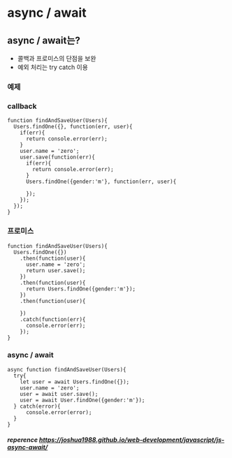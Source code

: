 # async / await

## async / await는?

- 콜백과 프로미스의 단점을 보완
- 예외 처리는 try catch 이용

### 예제

### callback

```
function findAndSaveUser(Users){
  Users.findOne({}, function(err, user){
    if(err){
      return console.error(err);
    }
    user.name = 'zero';
    user.save(function(err){
      if(err){
        return console.error(err);
      }
      Users.findOne({gender:'m'}, function(err, user){

      });
    });
  });
}
```

### 프로미스

```
function findAndSaveUser(Users){
  Users.findOne({})
    .then(function(user){
      user.name = 'zero';
      return user.save();
    })
    .then(function(user){
      return Users.findOne({gender:'m'});
    })
    .then(function(user){

    })
    .catch(function(err){
      console.error(err);
    });
}
```

### async / await

```
async function findAndSaveUser(Users){
  try{
    let user = await Users.findOne({});
    user.name = 'zero';
    user = await user.save();
    user = await User.findOne({gender:'m'});
  } catch(error){
      console.error(error);
  }
}
```

##### reperence https://joshua1988.github.io/web-development/javascript/js-async-await/
